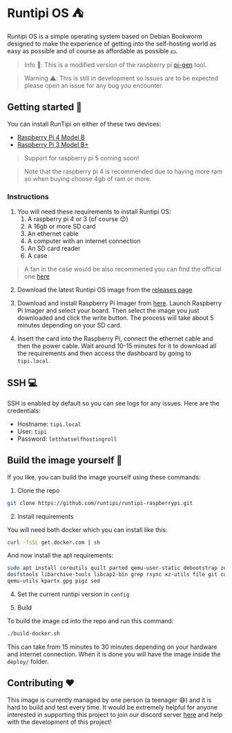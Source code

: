 # Runtipi OS ⛺

Runtipi OS is a simple operating system based on Debian Bookworm designed to make the experience of getting
into the self-hosting world as easy as possible and of course as affordable as possible 💵.

> Info 📖: This is a modified version of the raspberry pi [pi-gen](https://github.com/RPi-Distro/pi-gen) tool.

> Warning ⚠️: This is still in development so issues are to be expected please open an issue for any bug you encounter.

## Getting started 🚀

You can install RunTipi on either of these two devices:

- [Raspberry Pi 4 Model B](https://www.raspberrypi.com/products/raspberry-pi-4-model-b/)
- [Raspberry Pi 3 Model B+](https://www.raspberrypi.com/products/raspberry-pi-3-model-b-plus/)

> Support for raspberry pi 5 coming soon!

> Note that the raspberry pi 4 is recommended due to having more ram so when buying choose 4gb of ram or more.

### Instructions

1. You will need these requirements to install Runtipi OS:
   1. A raspberry pi 4 or 3 (of course 😉)
   2. A 16gb or more SD card
   3. An ethernet cable
   4. A computer with an internet connection
   5. An SD card reader
   6. A case

> A fan in the case would be also recommened you can find the official one [here](https://www.raspberrypi.com/products/raspberry-pi-4-case-fan/)

2. Download the latest Runtipi OS image from the [releases page](https://github.com/runtipi/runtipi-raspberrypi/releases)

3. Download and install Raspberry Pi Imager from [here](https://www.raspberrypi.com/software/). Launch Raspberry Pi Imager and select your board. Then select the image you just downloaded and click the write button. The process will take about 5 minutes depending on your SD card.

4. Insert the card into the Raspberry Pi, connect the ethernet cable and then the power cable. Wait around 10-15 minutes for it to download all the requirements and then access the dashboard by going to `tipi.local`.

## SSH 💻

SSH is enabled by default so you can see logs for any issues. Here are the credentials:

- Hostname: `tipi.local`
- User: `tipi`
- Password: `letthatselfhostingroll`

## Build the image yourself 🔨

If you like, you can build the image yourself using these commands:

1. Clone the repo

```Bash
git clone https://github.com/runtipi/runtipi-raspberrypi.git
```

2. Install requirements

You will need both docker which you can install like this:

```Bash
curl -fsSL get.docker.com | sh
```

And now install the apt requirements:

```Bash
sudo apt install coreutils quilt parted qemu-user-static debootstrap zerofree zip \
dosfstools libarchive-tools libcap2-bin grep rsync xz-utils file git curl bc \
qemu-utils kpartx gpg pigz sed
```

4. Set the current runtipi version in `config`

5. Build

To build the image cd into the repo and run this command:

```Bash
./build-docker.sh
```

This can take from 15 minutes to 30 minutes depending on your hardware and internet connection. When it is done you will have the image inside the `deploy/` folder.

## Contributing ❤️

This image is currently managed by one person (a teenager 😅) and it is hard to build and test every time. It would be extremely helpful for anyone interested in supporting this project to join our discord server [here](https://discord.gg/Bu9qEPnHsc) and help with the development of this project!
